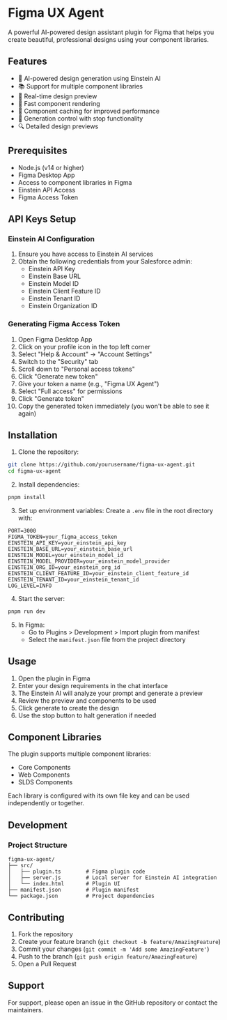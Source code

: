# Figma UX Agent

A powerful AI-powered design assistant plugin for Figma that helps you create beautiful, professional designs using your component libraries.

## Features

- 🤖 AI-powered design generation using Einstein AI
- 📚 Support for multiple component libraries
- 🔄 Real-time design preview
- 🚀 Fast component rendering
- 💾 Component caching for improved performance
- 🛑 Generation control with stop functionality
- 🔍 Detailed design previews

## Prerequisites

- Node.js (v14 or higher)
- Figma Desktop App
- Access to component libraries in Figma
- Einstein API Access
- Figma Access Token

## API Keys Setup

### Einstein AI Configuration
1. Ensure you have access to Einstein AI services
2. Obtain the following credentials from your Salesforce admin:
   - Einstein API Key
   - Einstein Base URL
   - Einstein Model ID
   - Einstein Client Feature ID
   - Einstein Tenant ID
   - Einstein Organization ID

### Generating Figma Access Token
1. Open Figma Desktop App
2. Click on your profile icon in the top left corner
3. Select "Help & Account" → "Account Settings"
4. Switch to the "Security" tab
5. Scroll down to "Personal access tokens"
6. Click "Generate new token"
7. Give your token a name (e.g., "Figma UX Agent")
8. Select "Full access" for permissions
9. Click "Generate token"
10. Copy the generated token immediately (you won't be able to see it again)

## Installation

1. Clone the repository:
```bash
git clone https://github.com/yourusername/figma-ux-agent.git
cd figma-ux-agent
```

2. Install dependencies:
```bash
pnpm install
```

3. Set up environment variables:
Create a `.env` file in the root directory with:
```
PORT=3000
FIGMA_TOKEN=your_figma_access_token
EINSTEIN_API_KEY=your_einstein_api_key
EINSTEIN_BASE_URL=your_einstein_base_url
EINSTEIN_MODEL=your_einstein_model_id
EINSTEIN_MODEL_PROVIDER=your_einstein_model_provider
EINSTEIN_ORG_ID=your_einstein_org_id
EINSTEIN_CLIENT_FEATURE_ID=your_einstein_client_feature_id
EINSTEIN_TENANT_ID=your_einstein_tenant_id
LOG_LEVEL=INFO
```

4. Start the server:
```bash
pnpm run dev
```

5. In Figma:
   - Go to Plugins > Development > Import plugin from manifest
   - Select the `manifest.json` file from the project directory

## Usage

1. Open the plugin in Figma
2. Enter your design requirements in the chat interface
3. The Einstein AI will analyze your prompt and generate a preview
4. Review the preview and components to be used
5. Click generate to create the design
6. Use the stop button to halt generation if needed

## Component Libraries

The plugin supports multiple component libraries:
- Core Components
- Web Components
- SLDS Components

Each library is configured with its own file key and can be used independently or together.

## Development

### Project Structure
```
figma-ux-agent/
├── src/
│   ├── plugin.ts        # Figma plugin code
│   ├── server.js        # Local server for Einstein AI integration
│   └── index.html       # Plugin UI
├── manifest.json        # Plugin manifest
└── package.json         # Project dependencies
```

## Contributing

1. Fork the repository
2. Create your feature branch (`git checkout -b feature/AmazingFeature`)
3. Commit your changes (`git commit -m 'Add some AmazingFeature'`)
4. Push to the branch (`git push origin feature/AmazingFeature`)
5. Open a Pull Request

## Support

For support, please open an issue in the GitHub repository or contact the maintainers.
